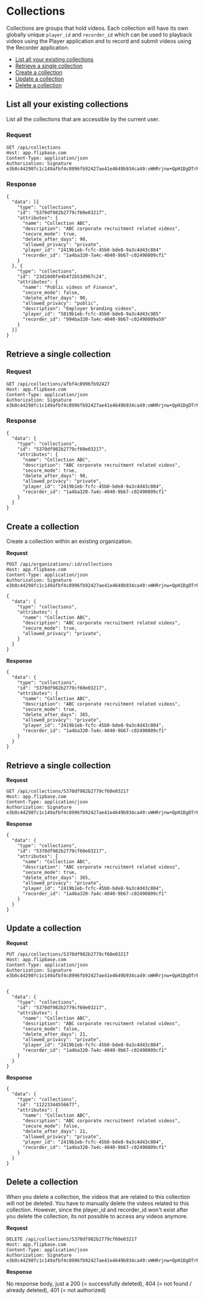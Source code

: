 # Collections

Collections are groups that hold videos. Each collection will have its own globally unique `player_id` and `recorder_id` which can be used to playback videos using the Player application and to record and submit videos using the Recorder application.

  - [List all your existing collections](#list-all-your-existing-collections)
  - [Retrieve a single collection](#retrieve-a-single-collection)
  - [Create a collection](#create-a-collection)
  - [Update a collection](#update-a-collection)
  - [Delete a collection](#delete-a-collection)

## List all your existing collections

List all the collections that are accessible by the current user.

### Request

    GET /api/collections
    Host: app.flipbase.com
    Content-Type: application/json
    Authorization: Signature e3b0c44298fc1c149afbf4c8996fb92427ae41e4649b934ca49:vWHRrjnw+QpH1DgDTrR5Lpa9vqP14toWz0X2Tdp3/Ck=

### Response

    {
      "data": [{
        "type": "collections",
        "id": "5370df982b2779cf60e03217",
        "attributes": {
          "name": "Collection ABC",
          "description": "ABC corporate recruitment related videos",
          "secure_mode": true,
          "delete_after_days": 90,
          "allowed_privacy": "private",
          "player_id": "2419b1eb-fcfc-45b0-bde8-9a3c4d43c804"
          "recorder_id": "1a4ba320-7a4c-4040-9b67-c02490809cf1"
        }
      }, {
        "type": "collections",
        "id": "23d10d0fe4b4f2b53d967c24",
        "attributes": {
          "name": "Public videos of Finance",
          "secure_mode": false,
          "delete_after_days": 90,
          "allowed_privacy": "public",
          "description": "Employer branding videos",
          "player_id": "5819b1eb-fcfc-45b0-bde8-9a3c4d43c985"
          "recorder_id": "994ba320-7a4c-4040-9b67-c02490809a59"
        }      
      }]
    }

## Retrieve a single collection

### Request

    GET /api/collections/afbf4c8996fb92427
    Host: app.flipbase.com
    Content-Type: application/json
    Authorization: Signature e3b0c44298fc1c149afbf4c8996fb92427ae41e4649b934ca49:vWHRrjnw+QpH1DgDTrR5Lpa9vqP14toWz0X2Tdp3/Ck=

### Response

    {
      "data": {
        "type": "collections",
        "id": "5370df982b2779cf60e03217",
        "attributes": {
          "name": "Collection ABC",
          "description": "ABC corporate recruitment related videos",
          "secure_mode": true,
          "delete_after_days": 90,
          "allowed_privacy": "private",
          "player_id": "2419b1eb-fcfc-45b0-bde8-9a3c4d43c804",
          "recorder_id": "1a4ba320-7a4c-4040-9b67-c02490809cf1"
        }
      }
    }


## Create a collection

Create a collection within an existing organization.

**Request**

    POST /api/organizations/:id/collections
    Host: app.flipbase.com
    Content-Type: application/json
    Authorization: Signature e3b0c44298fc1c149afbf4c8996fb92427ae41e4649b934ca49:vWHRrjnw+QpH1DgDTrR5Lpa9vqP14toWz0X2Tdp3/Ck=

    {
      "data": {
        "type": "collections",
        "attributes": {
          "name": "Collection ABC",
          "description": "ABC corporate recruitment related videos",
          "secure_mode": true,
          "allowed_privacy": "private",
        }
      }
    }

**Response**

    {
      "data": {
        "type": "collections",
        "id": "5370df982b2779cf60e03217",
        "attributes": {
          "name": "Collection ABC",
          "description": "ABC corporate recruitment related videos",
          "secure_mode": true,
          "delete_after_days": 365,
          "allowed_privacy": "private",
          "player_id": "2419b1eb-fcfc-45b0-bde8-9a3c4d43c804",
          "recorder_id": "1a4ba320-7a4c-4040-9b67-c02490809cf1"
        }
      }
    }

## Retrieve a single collection

**Request**

    GET /api/collections/5370df982b2779cf60e03217
    Host: app.flipbase.com
    Content-Type: application/json
    Authorization: Signature e3b0c44298fc1c149afbf4c8996fb92427ae41e4649b934ca49:vWHRrjnw+QpH1DgDTrR5Lpa9vqP14toWz0X2Tdp3/Ck=

**Response**

    {
      "data": {
        "type": "collections",
        "id": "5370df982b2779cf60e03217",
        "attributes": {
          "name": "Collection ABC",
          "description": "ABC corporate recruitment related videos",
          "secure_mode": true,
          "delete_after_days": 365,
          "allowed_privacy": "private",
          "player_id": "2419b1eb-fcfc-45b0-bde8-9a3c4d43c804",
          "recorder_id": "1a4ba320-7a4c-4040-9b67-c02490809cf1"
        }
      }
    }

## Update a collection
**Request**

    PUT /api/collections/5370df982b2779cf60e03217
    Host: app.flipbase.com
    Content-Type: application/json
    Authorization: Signature e3b0c44298fc1c149afbf4c8996fb92427ae41e4649b934ca49:vWHRrjnw+QpH1DgDTrR5Lpa9vqP14toWz0X2Tdp3/Ck=


    {
      "data": {
        "type": "collections",
        "id": "5370df982b2779cf60e03217",
        "attributes": {
          "name": "Collection ABC",
          "description": "ABC corporate recruitment related videos",
          "secure_mode": false,
          "delete_after_days": 21,
          "allowed_privacy": "private",
          "player_id": "2419b1eb-fcfc-45b0-bde8-9a3c4d43c804",
          "recorder_id": "1a4ba320-7a4c-4040-9b67-c02490809cf1"
        }
      }
    }

**Response**

    {
      "data": {
        "type": "collections",
        "id": "11223344556677",
        "attributes": {
          "name": "Collection ABC",
          "description": "ABC corporate recruitment related videos",
          "secure_mode": false,
          "delete_after_days": 21,
          "allowed_privacy": "private",
          "player_id": "2419b1eb-fcfc-45b0-bde8-9a3c4d43c804",
          "recorder_id": "1a4ba320-7a4c-4040-9b67-c02490809cf1"
        }
      }
    }

## Delete a collection

When you delete a collection, the videos that are related to this collection will not be deleted. You have to manually delete the videos related to this collection. However, since the player_id and recorder_id won't exist after you delete the collection, its not possible to access any videos anymore.

**Request**

    DELETE /api/collections/5370df982b2779cf60e03217
    Host: app.flipbase.com
    Content-Type: application/json
    Authorization: Signature e3b0c44298fc1c149afbf4c8996fb92427ae41e4649b934ca49:vWHRrjnw+QpH1DgDTrR5Lpa9vqP14toWz0X2Tdp3/Ck=


**Response**

No response body, just a 200 (= successfully deleted), 404 (= not found / already deleted), 401 (= not authorized)
